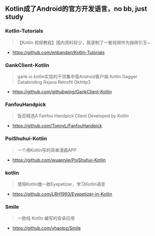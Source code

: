 
## Kotlin成了Android的官方开发语言，no bb, just study


### Kotlin-Tutorials
> 【Kotlin 视频教程】国内资料较少，我录制了一套视频作为抛砖引玉~
* https://github.com/enbandari/Kotlin-Tutorials

### GankClient-Kotlin
> gank.io kotlin实现的干货集中营Android客户端 Kotlin Dagger Databinding Rxjava Retrofit Okhttp3
* https://github.com/githubwing/GankClient-Kotlin

### FanfouHandpick
> 饭否精选A Fanfou Handpick Client Developed by Kotlin
* https://github.com/TonnyL/FanfouHandpick

### PoiShuhui-Kotlin
> 一个用Kotlin写的简单漫画APP
* https://github.com/wuapnjie/PoiShuhui-Kotlin

### kotlin
> 使用Kotlin撸一款Eyepetizer，学习Kotlin语言
* https://github.com/LRH1993/Eyepetizer-in-Kotlin

### Smile
> 一款纯 Kotlin 编写的安卓应用
* https://github.com/yhaolpz/Smile
